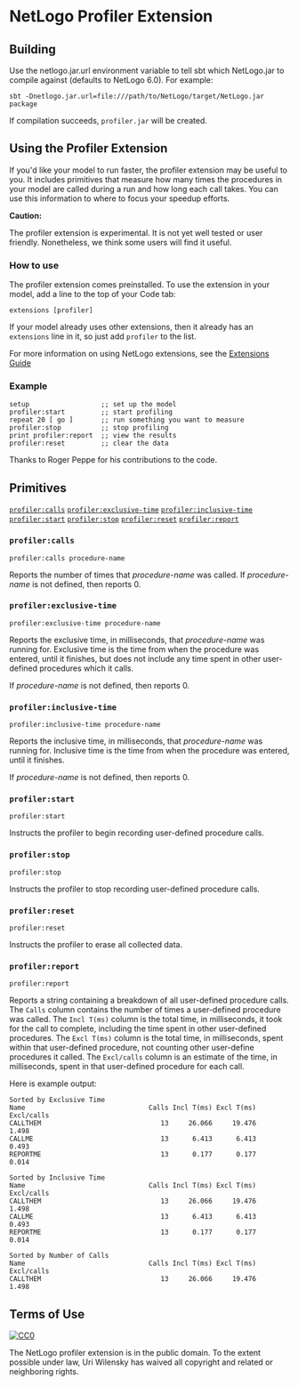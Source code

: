 
# NetLogo Profiler Extension

## Building

Use the netlogo.jar.url environment variable to tell sbt which NetLogo.jar to compile against (defaults to NetLogo 6.0). For example:

    sbt -Dnetlogo.jar.url=file:///path/to/NetLogo/target/NetLogo.jar package

If compilation succeeds, `profiler.jar` will be created.

## Using the Profiler Extension

If you'd like your model to run faster, the profiler extension
may be useful to you. It includes primitives that measure how many
times the procedures in your model are called during a run and how
long each call takes. You can use this information to where to focus
your speedup efforts.

**Caution:**

The profiler extension is experimental. It is not yet well tested or
user friendly. Nonetheless, we think some users will find it useful.

### How to use

The profiler extension comes preinstalled. To use the extension in
your model, add a line to the top of your Code tab:

```NetLogo
extensions [profiler]
```

If your model already uses other extensions, then it already has an
`extensions` line in it, so just add `profiler` to the list.

For more information on using NetLogo extensions,
see the [Extensions Guide](http://ccl.northwestern.edu/netlogo/docs/extensions.html)

### Example

```NetLogo
setup                  ;; set up the model
profiler:start         ;; start profiling
repeat 20 [ go ]       ;; run something you want to measure
profiler:stop          ;; stop profiling
print profiler:report  ;; view the results
profiler:reset         ;; clear the data
```

Thanks to Roger Peppe for his contributions to the code.


## Primitives

[`profiler:calls`](#profilercalls)
[`profiler:exclusive-time`](#profilerexclusive-time)
[`profiler:inclusive-time`](#profilerinclusive-time)
[`profiler:start`](#profilerstart)
[`profiler:stop`](#profilerstop)
[`profiler:reset`](#profilerreset)
[`profiler:report`](#profilerreport)


### `profiler:calls`

```NetLogo
profiler:calls procedure-name
```


Reports the number of times that *procedure-name* was called. If
*procedure-name* is not defined, then reports 0.



### `profiler:exclusive-time`

```NetLogo
profiler:exclusive-time procedure-name
```


Reports the exclusive time, in milliseconds, that
*procedure-name* was running for. Exclusive time is the time
from when the procedure was entered, until it finishes, but does not
include any time spent in other user-defined procedures which it
calls.

If *procedure-name* is not defined, then reports 0.



### `profiler:inclusive-time`

```NetLogo
profiler:inclusive-time procedure-name
```


Reports the inclusive time, in milliseconds, that
*procedure-name* was running for. Inclusive time is the time
from when the procedure was entered, until it finishes.

If *procedure-name* is not defined, then reports 0.



### `profiler:start`

```NetLogo
profiler:start
```

Instructs the profiler to begin recording user-defined procedure calls.


### `profiler:stop`

```NetLogo
profiler:stop
```

Instructs the profiler to stop recording user-defined procedure calls.


### `profiler:reset`

```NetLogo
profiler:reset
```

Instructs the profiler to erase all collected data.


### `profiler:report`

```NetLogo
profiler:report
```


Reports a string containing a breakdown of all user-defined procedure
calls. The `Calls` column contains the number of times a
user-defined procedure was called. The `Incl T(ms)` column
is the total time, in milliseconds, it took for the call to complete,
including the time spent in other user-defined procedures. The
`Excl T(ms)` column is the total time, in milliseconds,
spent within that user-defined procedure, not counting other
user-define procedures it called. The <code>Excl/calls</code> column
is an estimate of the time, in milliseconds, spent in that
user-defined procedure for each call.

Here is example output:

```
Sorted by Exclusive Time
Name                               Calls Incl T(ms) Excl T(ms) Excl/calls
CALLTHEM                              13     26.066     19.476      1.498
CALLME                                13      6.413      6.413      0.493
REPORTME                              13      0.177      0.177      0.014

Sorted by Inclusive Time
Name                               Calls Incl T(ms) Excl T(ms) Excl/calls
CALLTHEM                              13     26.066     19.476      1.498
CALLME                                13      6.413      6.413      0.493
REPORTME                              13      0.177      0.177      0.014

Sorted by Number of Calls
Name                               Calls Incl T(ms) Excl T(ms) Excl/calls
CALLTHEM                              13     26.066     19.476      1.498
```



## Terms of Use

[![CC0](http://i.creativecommons.org/p/zero/1.0/88x31.png)](http://creativecommons.org/publicdomain/zero/1.0/)

The NetLogo profiler extension is in the public domain.  To the extent possible under law, Uri Wilensky has waived all copyright and related or neighboring rights.
